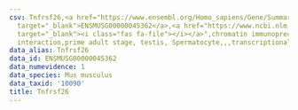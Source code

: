 ```yaml
---
csv: Tnfrsf26,<a href="https://www.ensembl.org/Homo_sapiens/Gene/Summary?db=core;g=ENSMUSG00000045362"
  target="_blank">ENSMUSG00000045362</a>,<a href="https://www.ncbi.nlm.nih.gov/pubmed/25450459"
  target="_blank"><i class="fas fa-file"></i></a>",chromatin immunoprecipitation assay,direct
  interaction,prime adult stage, testis, Spermatocyte,,,transcriptional regulation,
data_alias: Tnfrsf26
data_id: ENSMUSG00000045362
data_numevidence: 1
data_species: Mus musculus
data_taxid: '10090'
title: Tnfrsf26
---
```

